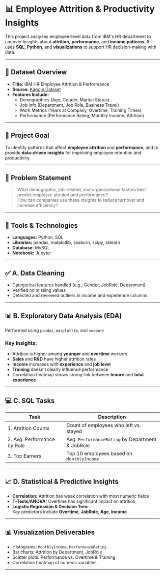 # 📊 Employee Attrition & Productivity Insights

This project analyzes employee-level data from IBM's HR department to uncover insights about **attrition**, **performance**, and **income patterns**. It uses **SQL**, **Python**, and **visualizations** to support HR decision-making with data.

---

## 📁 Dataset Overview

- **Title:** IBM HR Employee Attrition & Performance  
- **Source:** [Kaggle Dataset](https://www.kaggle.com/datasets/pavansubhasht/ibm-hr-analytics-attrition-dataset)  
- **Features Include:**
  - Demographics (Age, Gender, Marital Status)  
  - Job Info (Department, Job Role, Business Travel)  
  - Work Metrics (Years at Company, Overtime, Training Times)  
  - Performance (Performance Rating, Monthly Income, Attrition)

---

## 🎯 Project Goal

To identify patterns that affect **employee attrition** and **performance**, and to provide **data-driven insights** for improving employee retention and productivity.

---

## 🧠 Problem Statement

> What demographic, job-related, and organizational factors best predict employee attrition and performance?  
> How can companies use these insights to reduce turnover and increase efficiency?

---

## 🔧 Tools & Technologies

- **Languages:** Python, SQL  
- **Libraries:** pandas, matplotlib, seaborn, scipy, sklearn  
- **Database:** MySQL  
- **Notebook:** Jupyter

---

## ✅ A. Data Cleaning

- Categorical features handled (e.g., Gender, JobRole, Department)  
- Verified no missing values  
- Detected and reviewed outliers in income and experience columns

---

## 📊 B. Exploratory Data Analysis (EDA)

Performed using `pandas`, `matplotlib`, and `seaborn`

### Key Insights:

- Attrition is higher among **younger** and **overtime** workers  
- **Sales** and **R&D** have higher attrition rates  
- **Income** increases with **experience** and **job level**  
- **Training** doesn’t clearly influence performance  
- Correlation heatmap shows strong link between **tenure** and **total experience**

---

## 💻 C. SQL Tasks

| Task | Description |
|------|-------------|
| 1. Attrition Counts | Count of employees who left vs. stayed |
| 2. Avg. Performance by Role | Avg. `PerformanceRating` by Department & JobRole |
| 3. Top Earners | Top 10 employees based on `MonthlyIncome` |

---

## 📈 D. Statistical & Predictive Insights

- **Correlation:** Attrition has weak correlation with most numeric fields  
- **T-Tests/ANOVA:** Overtime has significant impact on attrition  
- **Logistic Regression & Decision Tree:**  
  Key predictors include **Overtime**, **JobRole**, **Age**, **Income**

---

## 📊 Visualization Deliverables

- Histograms: `MonthlyIncome`, `PerformanceRating`  
- Bar charts: Attrition by Department, JobRole  
- Scatter plots: Performance vs. Overtime & Training  
- Correlation heatmap of numeric variables

---



